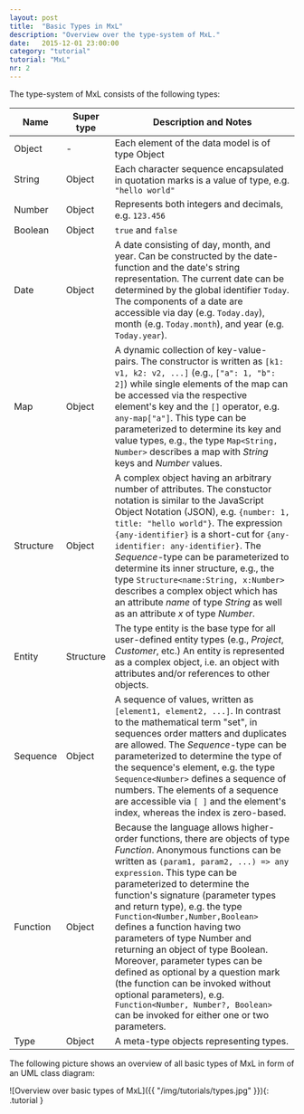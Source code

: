 ```yaml
---
layout: post
title:  "Basic Types in MxL"
description: "Overview over the type-system of MxL."
date:   2015-12-01 23:00:00
category: "tutorial"
tutorial: "MxL"
nr: 2
---
```


The type-system of MxL consists of the following types:

| Name          | Super type    | Description and Notes       |
| ------------- | ------------- | --------------------------- |
| Object      | -           | Each element of the data model is of type Object |
| String      | Object      | Each character sequence encapsulated in quotation marks is a value of type, e.g. `"hello world"` |
| Number      | Object      | Represents both integers and decimals, e.g. `123.456` |
| Boolean     | Object      | `true` and `false` |
| Date        | Object      | A date consisting of day, month, and year. Can be constructed by the date-function and the date's string representation. The current date can be determined by the global identifier `Today`. The components of a date are accessible via day (e.g. `Today.day`), month (e.g. `Today.month`), and year (e.g. `Today.year`). |
| Map         | Object      | A dynamic collection of key-value-pairs. The constructor is written as `[k1: v1, k2: v2, ...]` (e.g., `["a": 1, "b": 2]`) while single elements of the map can be accessed via the respective element's key and the `[]` operator, e.g. `any-map["a"]`. This type can be parameterized to determine its key and value types, e.g., the type `Map<String, Number>` describes a map with *String* keys and *Number* values. |
| Structure   | Object      | A complex object having an arbitrary number of attributes. The constuctor notation is similar to the JavaScript Object Notation (JSON), e.g. `{number: 1, title: "hello world"}`. The expression `{any-identifier}` is a short-cut for `{any-identifier: any-identifier}`. The *Sequence*-type can be parameterized to determine its inner structure, e.g., the type `Structure<name:String, x:Number>` describes a complex object which has an attribute *name* of type *String* as well as an attribute *x* of type *Number*. |
| Entity      | Structure   | The type entity is the base type for all user-defined entity types (e.g., *Project*, *Customer*, etc.) An entity is represented as a complex object, i.e. an object with attributes and/or references to other objects. |
| Sequence    | Object      | A sequence of values, written as `[element1, element2, ...]`. In contrast to the mathematical term "set", in sequences order matters and duplicates are allowed. The *Sequence*-type can be parameterized to determine the type of the sequence's element, e.g. the type `Sequence<Number>` defines a sequence of numbers. The elements of a sequence are accessible via `[ ]` and the element's index, whereas the index is zero-based. |
| Function    | Object      | Because the language allows higher-order functions, there are objects of type *Function*. Anonymous functions can be written as `(param1, param2, ...) => any expression`. This type can be parameterized to determine the function's signature (parameter types and return type), e.g. the type `Function<Number,Number,Boolean>` defines a function having two parameters of type Number and returning an object of type Boolean. Moreover, parameter types can be defined as optional by a question mark (the function can be invoked without optional parameters), e.g. `Function<Number, Number?, Boolean>` can be invoked for either one or two parameters. |
| Type        | Object      | A meta-type objects representing types. |

The following picture shows an overview of all basic types of MxL in form of an UML class diagram:

![Overview over basic types of MxL]({{ "/img/tutorials/types.jpg" }}){: .tutorial }